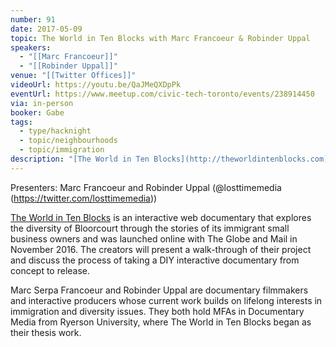 ```yaml
---
number: 91
date: 2017-05-09
topic: The World in Ten Blocks with Marc Francoeur & Robinder Uppal
speakers:
  - "[[Marc Francoeur]]"
  - "[[Robinder Uppal]]"
venue: "[[Twitter Offices]]"
videoUrl: https://youtu.be/QaJMeQXDpPk
eventUrl: https://www.meetup.com/civic-tech-toronto/events/238914450
via: in-person
booker: Gabe
tags:
  - type/hacknight
  - topic/neighbourhoods
  - topic/immigration
description: "[The World in Ten Blocks](http://theworldintenblocks.com) is an interactive web documentary that explores the diversity of Bloorcourt through the stories of its immigrant small business owners and was launched online with The Globe and Mail in November 2016. The creators will present a walk-through of their project and discuss the process of taking a DIY interactive documentary from concept to release."
---
```


Presenters: Marc Francoeur and Robinder Uppal (@losttimemedia (https://twitter.com/losttimemedia))

[The World in Ten Blocks](http://theworldintenblocks.com) is an interactive web documentary that explores the diversity of Bloorcourt through the stories of its immigrant small business owners and was launched online with The Globe and Mail in November 2016. The creators will present a walk-through of their project and discuss the process of taking a DIY interactive documentary from concept to release.

Marc Serpa Francoeur and Robinder Uppal are documentary filmmakers and interactive producers whose current work builds on lifelong interests in immigration and diversity issues. They both hold MFAs in Documentary Media from Ryerson University, where The World in Ten Blocks began as their thesis work.

